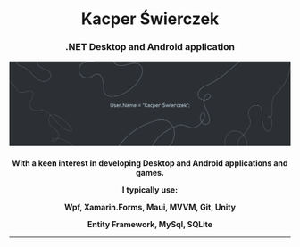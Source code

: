 <h1 align="center">Kacper Świerczek</h1>
<h3 align="center"> .NET Desktop and Android application</h3>

![.NET Desktop and Android application](https://github.com/WebSpruce/WebSpruce/blob/main/github_background.png)

<h4 align="center" color="#99aab5">With a keen interest in developing Desktop and Android applications and games.
<br>
<p>I typically use:</p>
<p>Wpf, Xamarin.Forms, Maui, MVVM, Git, Unity</p>
<p>Entity Framework, MySql, SQLite</p>
<hr>
